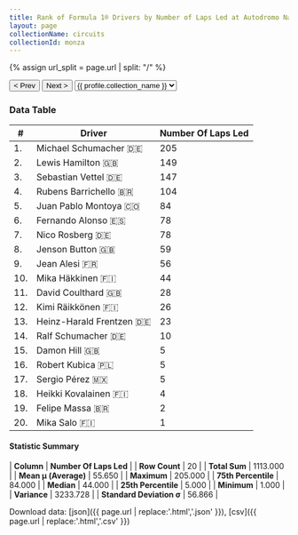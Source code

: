 ```yaml
---
title: Rank of Formula 1® Drivers by Number of Laps Led at Autodromo Nazionale di Monza
layout: page
collectionName: circuits
collectionId: monza
---
```


{% assign url_split = page.url | split: "/" %}
<div id="collection-navigation">
<button onclick="selector.options[selector.selectedIndex-1].value && (window.location = selector.options[selector.selectedIndex-1].value);">&lt; Prev</button>
<button onclick="selector.options[selector.selectedIndex+1].value && (window.location = selector.options[selector.selectedIndex+1].value);">Next &gt;</button>
<select id="selector" onchange="this.options[this.selectedIndex].value && (window.location = this.options[this.selectedIndex].value);">
  {% for collectionId in site.data[page.collectionName].refs %}
    {% if collectionId == page.collectionId %}
      {% assign selected = "selected" %}
    {% else %}
      {% assign selected = "" %}
    {% endif %}
    {% assign profile = site.data[page.collectionName][collectionId].profile %}
    <option value="/f1/{{ page.collectionName }}/{{ collectionId }}/{{ url_split[4] }}" {{ selected }}>{{ profile.collection_name }}</option>
  {% endfor %}
</select>
</div>

<canvas id="chart" width="400" height="180"></canvas>
<script>
var data = {
    "datasets": [
        {
            "backgroundColor": [
                "#9C8E8D",
                "#9C8E8D",
                "#9C8E8D",
                "#9C8E8D",
                "#9C8E8D",
                "#9C8E8D",
                "#9C8E8D",
                "#9C8E8D",
                "#9C8E8D",
                "#9C8E8D",
                "#9C8E8D",
                "#9C8E8D",
                "#9C8E8D",
                "#9C8E8D",
                "#9C8E8D",
                "#9C8E8D",
                "#9C8E8D",
                "#9C8E8D",
                "#9C8E8D",
                "#9C8E8D"
            ],
            "borderColor": [
                "#1D181E",
                "#1D181E",
                "#1D181E",
                "#1D181E",
                "#1D181E",
                "#1D181E",
                "#1D181E",
                "#1D181E",
                "#1D181E",
                "#1D181E",
                "#1D181E",
                "#1D181E",
                "#1D181E",
                "#1D181E",
                "#1D181E",
                "#1D181E",
                "#1D181E",
                "#1D181E",
                "#1D181E",
                "#1D181E"
            ],
            "borderWidth": 1,
            "data": [
                205.0,
                149.0,
                147.0,
                104.0,
                84.0,
                78.0,
                78.0,
                59.0,
                56.0,
                44.0,
                28.0,
                26.0,
                23.0,
                10.0,
                5.0,
                5.0,
                5.0,
                4.0,
                2.0,
                1.0
            ],
            "label": "Number Of Laps Led"
        }
    ],
    "labels": [
        "Michael Schumacher",
        "Lewis Hamilton",
        "Sebastian Vettel",
        "Rubens Barrichello",
        "Juan Pablo Montoya",
        "Fernando Alonso",
        "Nico Rosberg",
        "Jenson Button",
        "Jean Alesi",
        "Mika Häkkinen",
        "David Coulthard",
        "Kimi Räikkönen",
        "Heinz-Harald Frentzen",
        "Ralf Schumacher",
        "Damon Hill",
        "Robert Kubica",
        "Sergio Pérez",
        "Heikki Kovalainen",
        "Felipe Massa",
        "Mika Salo"
    ]
};
var options = {
  legend: {
    display: false
  },
  scales: {
    xAxes: [{
      ticks: {
        beginAtZero: true,
        maxRotation: 180,
        display: window.innerWidth > 800
      }
    }],
    yAxes: [{
      ticks: {
        beginAtZero: true
      }
    }]
  },
  onResize: function(chart, size) {
    chart.options.scales.xAxes[0].ticks.display = size.width > 800;
  }
};
var chart = new Chart("chart", {
    data: data,
    type: 'bar',
    options: options
});
</script>



### Data Table

| # | Driver | Number Of Laps Led |
|--|--|--|
| 1. | Michael Schumacher 🇩🇪 | 205 |
| 2. | Lewis Hamilton 🇬🇧 | 149 |
| 3. | Sebastian Vettel 🇩🇪 | 147 |
| 4. | Rubens Barrichello 🇧🇷 | 104 |
| 5. | Juan Pablo Montoya 🇨🇴 | 84 |
| 6. | Fernando Alonso 🇪🇸 | 78 |
| 7. | Nico Rosberg 🇩🇪 | 78 |
| 8. | Jenson Button 🇬🇧 | 59 |
| 9. | Jean Alesi 🇫🇷 | 56 |
| 10. | Mika Häkkinen 🇫🇮 | 44 |
| 11. | David Coulthard 🇬🇧 | 28 |
| 12. | Kimi Räikkönen 🇫🇮 | 26 |
| 13. | Heinz-Harald Frentzen 🇩🇪 | 23 |
| 14. | Ralf Schumacher 🇩🇪 | 10 |
| 15. | Damon Hill 🇬🇧 | 5 |
| 16. | Robert Kubica 🇵🇱 | 5 |
| 17. | Sergio Pérez 🇲🇽 | 5 |
| 18. | Heikki Kovalainen 🇫🇮 | 4 |
| 19. | Felipe Massa 🇧🇷 | 2 |
| 20. | Mika Salo 🇫🇮 | 1 |

#### Statistic Summary

| **Column** | **Number Of Laps Led** |
| **Row Count** | 20 |
| **Total Sum** | 1113.000 |
| **Mean μ (Average)** | 55.650 |
| **Maximum** | 205.000 |
| **75th Percentile** | 84.000 |
| **Median** | 44.000 |
| **25th Percentile** | 5.000 |
| **Minimum** | 1.000 |
| **Variance** | 3233.728 |
| **Standard Deviation σ** | 56.866 |

Download data: [json]({{ page.url | replace:'.html','.json' }}), [csv]({{ page.url | replace:'.html','.csv' }})
